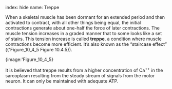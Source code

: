 index: hide
name: Treppe

When a skeletal muscle has been dormant for an extended period and then activated to contract, with all other things being equal, the initial contractions generate about one-half the force of later contractions. The muscle tension increases in a graded manner that to some looks like a set of stairs. This tension increase is called  **treppe**, a condition where muscle contractions become more efficient. It’s also known as the “staircase effect” ({'Figure_10_4_5 Figure 10.4.5}).


{image:'Figure_10_4_5}
        

It is believed that treppe results from a higher concentration of Ca<sup>++</sup> in the sarcoplasm resulting from the steady stream of signals from the motor neuron. It can only be maintained with adequate ATP.
